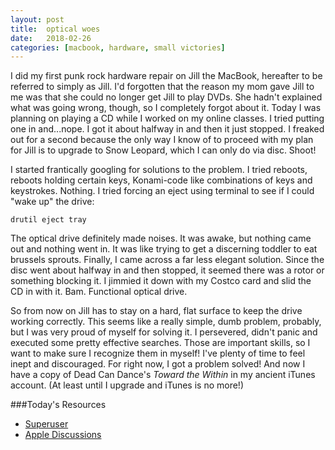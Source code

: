 ```yaml
---
layout: post
title:  optical woes
date:   2018-02-26
categories: [macbook, hardware, small victories]
---
```


I did my first punk rock hardware repair on Jill the MacBook, hereafter to be referred to simply as Jill. I'd forgotten that the reason my mom gave Jill to me was that she could no longer get Jill to play DVDs. She hadn't explained what was going wrong, though, so I completely forgot about it. Today I was planning on playing a CD while I worked on my online classes. I tried putting one in and...nope. I got it about halfway in and then it just stopped. I freaked out for a second because the only way I know of to proceed with my plan for Jill is to upgrade to Snow Leopard, which I can only do via disc. Shoot!

I started frantically googling for solutions to the problem. I tried reboots, reboots holding certain keys, Konami-code like combinations of keys and keystrokes. Nothing. I tried forcing an eject using terminal to see if I could "wake up" the drive:
>
~~~
drutil eject tray
~~~

The optical drive definitely made noises. It was awake, but nothing came out and nothing went in. It was like trying to get a discerning toddler to eat brussels sprouts. Finally, I came across a far less elegant solution. Since the disc went about halfway in and then stopped, it seemed there was a rotor or something blocking it. I jimmied it down with my Costco card and slid the CD in with it. Bam. Functional optical drive.

So from now on Jill has to stay on a hard, flat surface to keep the drive working correctly. This seems like a really simple, dumb problem, probably, but I was very proud of myself for solving it. I persevered, didn't panic and executed some pretty effective searches. Those are important skills, so I want to make sure I recognize them in myself! I've plenty of time to feel inept and discouraged. For right now, I got a problem solved! And now I have a copy of Dead Can Dance's _Toward the Within_ in my ancient iTunes account. (At least until I upgrade and iTunes is no more!)

###Today's Resources
* [Superuser](http://superuser.com)
* [Apple Discussions](http://discussions.apple.com)
